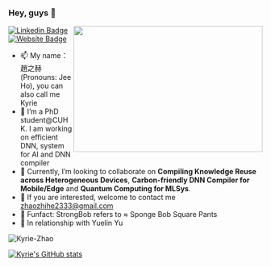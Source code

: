 ### Hey, guys 👋
<img align="right" height="250" width="375" alt="" src="https://raw.githubusercontent.com/iampavangandhi/iampavangandhi/master/gifs/dino.gif" />

[![Linkedin Badge](https://img.shields.io/badge/-LinkedIn-0e76a8?style=flat-square&logo=Linkedin&logoColor=white)](https://www.linkedin.com/in/zhihe-kyrie-zhao-77003814b/)
[![Website Badge](https://img.shields.io/badge/Website-3b5998?style=flat-square&logo=google-chrome&logoColor=white)](https://kyrie-zhao.github.io/)
- 📫 My name：趙之赫 (Pronouns: Jee Ho), you can also call me Kyrie
- 💬 I’m a PhD student@CUHK. I am working on efficient DNN, system for AI and DNN compiler
- 👯 Currently, I’m looking to collaborate on **Compiling Knowledge Reuse across Heterogeneous Devices**, **Carbon-friendly DNN Compiler for Mobile/Edge** and **Quantum Computing for MLSys**.
- 🔭 If you are interested, welcome to contact me zhaozhihe2333@gmail.com
- 🌱 Funfact: StrongBob refers to ≈ Sponge Bob Square Pants
- 💌 In relationship with Yuelin Yu

<p align="left"> <img src="https://komarev.com/ghpvc/?username=Kyrie-Zhao&label=Profile%20views&color=b46cff&style=plastic" alt="Kyrie-Zhao" /> </p>

[![Kyrie's GitHub stats](https://github-readme-stats.vercel.app/api?username=Kyrie-Zhao&show_icons=true&theme=radical)](https://github.com/anuraghazra/github-readme-stats)

